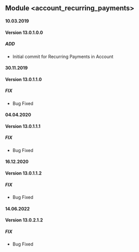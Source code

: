 ## Module <account_recurring_payments>

#### 10.03.2019
#### Version 13.0.1.0.0
##### ADD
- Initial commit for Recurring Payments in Account


#### 30.11.2019
#### Version 13.0.1.1.0
##### FIX
- Bug Fixed

#### 04.04.2020
#### Version 13.0.1.1.1
##### FIX
- Bug Fixed

#### 16.12.2020
#### Version 13.0.1.1.2
##### FIX
- Bug Fixed

#### 14.06.2022
#### Version 13.0.2.1.2
##### FIX
- Bug Fixed